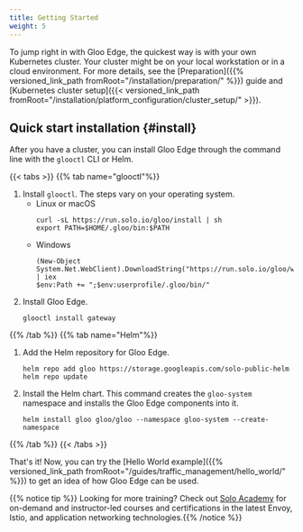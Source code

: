 ```yaml
---
title: Getting Started
weight: 5
---
```


To jump right in with Gloo Edge, the quickest way is with your own Kubernetes cluster. Your cluster might be on your local workstation or in a cloud environment. For more details, see the [Preparation]({{% versioned_link_path fromRoot="/installation/preparation/" %}}) guide and [Kubernetes cluster setup]({{< versioned_link_path fromRoot="/installation/platform_configuration/cluster_setup/" >}}). 

## Quick start installation {#install}

After you have a cluster, you can install Gloo Edge through the command line with the `glooctl` CLI or Helm.

{{< tabs >}}
{{% tab name="glooctl"%}}
1. Install `glooctl`. The steps vary on your operating system.
   * Linux or macOS
     ```shell
     curl -sL https://run.solo.io/gloo/install | sh
     export PATH=$HOME/.gloo/bin:$PATH
     ```
   * Windows
     ```shell
     (New-Object System.Net.WebClient).DownloadString("https://run.solo.io/gloo/windows/install") | iex
     $env:Path += ";$env:userprofile/.gloo/bin/"
     ``` 
2. Install Gloo Edge.
   ```shell
   glooctl install gateway
   ````
{{% /tab %}}
{{% tab name="Helm"%}}
1. Add the Helm repository for Gloo Edge.
   ```shell
   helm repo add gloo https://storage.googleapis.com/solo-public-helm
   helm repo update
   ```
2. Install the Helm chart. This command creates the `gloo-system` namespace and installs the Gloo Edge components into it.
   ```shell
   helm install gloo gloo/gloo --namespace gloo-system --create-namespace
   ```
{{% /tab %}}
{{< /tabs >}}

That's it! Now, you can try the [Hello World example]({{% versioned_link_path fromRoot="/guides/traffic_management/hello_world/" %}}) to get an idea of how Gloo Edge can be used.

{{% notice tip %}} Looking for more training? Check out [Solo Academy](https://www.solo.io/solo-academy/) for on-demand and instructor-led courses and certifications in the latest Envoy, Istio, and application networking technologies.{{% /notice %}}
